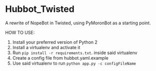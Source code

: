 Hubbot_Twisted
==============

A rewrite of NopeBot in Twisted, using PyMoronBot as a starting point.

HOW TO USE:

1. Install your preferred version of Python 2
2. Install a virtualenv and activate it
3. Run `pip install -r requirements.txt`. inside said virtualenv
4. Create a config file from hubbot.yaml.example
5. Use said virtualenv to run `python app.py -c configFileName`
